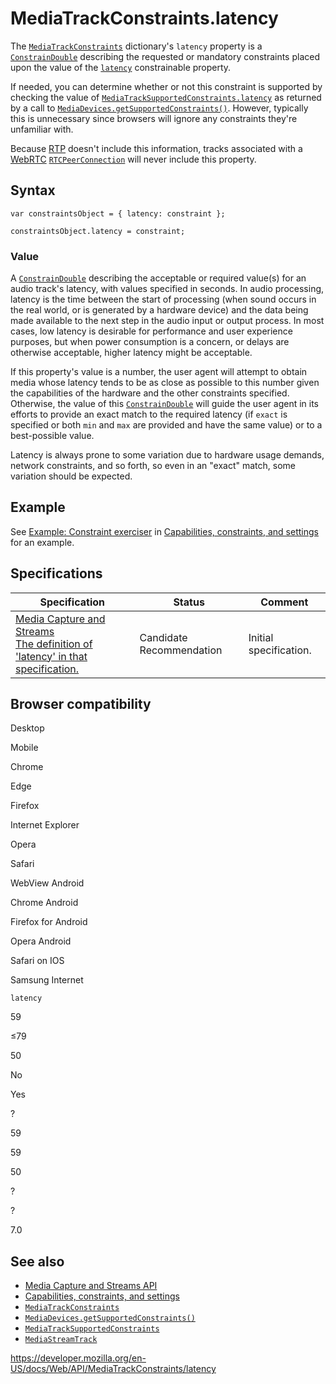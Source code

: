 MediaTrackConstraints.latency
=============================

The [`MediaTrackConstraints`](../mediatrackconstraints) dictionary's `latency` property is a [`ConstrainDouble`](../constraindouble) describing the requested or mandatory constraints placed upon the value of the [`latency`](../mediatracksettings/latency) constrainable property.

If needed, you can determine whether or not this constraint is supported by checking the value of [`MediaTrackSupportedConstraints.latency`](../mediatracksupportedconstraints/latency) as returned by a call to [`MediaDevices.getSupportedConstraints()`](../mediadevices/getsupportedconstraints). However, typically this is unnecessary since browsers will ignore any constraints they're unfamiliar with.

Because [RTP](https://developer.mozilla.org/en-US/docs/Glossary/RTP) doesn't include this information, tracks associated with a [WebRTC](../webrtc_api) [`RTCPeerConnection`](../rtcpeerconnection) will never include this property.

Syntax
------

    var constraintsObject = { latency: constraint };

    constraintsObject.latency = constraint;

### Value

A [`ConstrainDouble`](../constraindouble) describing the acceptable or required value(s) for an audio track's latency, with values specified in seconds. In audio processing, latency is the time between the start of processing (when sound occurs in the real world, or is generated by a hardware device) and the data being made available to the next step in the audio input or output process. In most cases, low latency is desirable for performance and user experience purposes, but when power consumption is a concern, or delays are otherwise acceptable, higher latency might be acceptable.

If this property's value is a number, the user agent will attempt to obtain media whose latency tends to be as close as possible to this number given the capabilities of the hardware and the other constraints specified. Otherwise, the value of this [`ConstrainDouble`](../constraindouble) will guide the user agent in its efforts to provide an exact match to the required latency (if `exact` is specified or both `min` and `max` are provided and have the same value) or to a best-possible value.

Latency is always prone to some variation due to hardware usage demands, network constraints, and so forth, so even in an "exact" match, some variation should be expected.

Example
-------

See [Example: Constraint exerciser](#) in [Capabilities, constraints, and settings](../media_streams_api/constraints) for an example.

Specifications
--------------

<table><thead><tr class="header"><th>Specification</th><th>Status</th><th>Comment</th></tr></thead><tbody><tr class="odd"><td><a href="https://w3c.github.io/mediacapture-main/#dom-mediatrackconstraintset-latency">Media Capture and Streams<br />
<span class="small">The definition of 'latency' in that specification.</span></a></td><td><span class="spec-cr">Candidate Recommendation</span></td><td>Initial specification.</td></tr></tbody></table>

Browser compatibility
---------------------

Desktop

Mobile

Chrome

Edge

Firefox

Internet Explorer

Opera

Safari

WebView Android

Chrome Android

Firefox for Android

Opera Android

Safari on IOS

Samsung Internet

`latency`

59

≤79

50

No

Yes

?

59

59

50

?

?

7.0

See also
--------

-   [Media Capture and Streams API](../media_streams_api)
-   [Capabilities, constraints, and settings](../media_streams_api/constraints)
-   [`MediaTrackConstraints`](../mediatrackconstraints)
-   [`MediaDevices.getSupportedConstraints()`](../mediadevices/getsupportedconstraints)
-   [`MediaTrackSupportedConstraints`](../mediatracksupportedconstraints)
-   [`MediaStreamTrack`](../mediastreamtrack)

<a href="https://developer.mozilla.org/en-US/docs/Web/API/MediaTrackConstraints/latency" class="_attribution-link">https://developer.mozilla.org/en-US/docs/Web/API/MediaTrackConstraints/latency</a>
